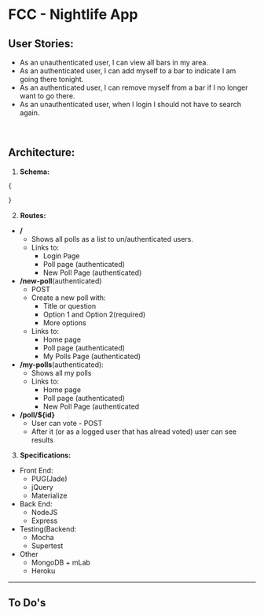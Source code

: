 # FCC - Nightlife App

## User Stories:
* As an unauthenticated user, I can view all bars in my area.
* As an authenticated user, I can add myself to a bar to indicate I am going there tonight.
* As an authenticated user, I can remove myself from a bar if I no longer want to go there.
* As an unauthenticated user, when I login I should not have to search again.

&nbsp;

## Architecture:

1. **Schema:**
```javascript 
{

}
```

&nbsp;
2. **Routes:**
* __/__
    * Shows all polls as a list to un/authenticated users.
    * Links to:
        * Login Page
        * Poll page (authenticated)
        * New Poll Page (authenticated)
* __/new-poll__(authenticated)
    * POST
    * Create a new poll with:
        * Title or question
        * Option 1 and Option 2(required)
        * More options
    * Links to:
        * Home page
        * Poll page (authenticated)
        * My Polls Page (authenticated)
* __/my-polls__(authenticated):
    * Shows all my polls
    * Links to:
        * Home page
        * Poll page (authenticated)
        * New Poll Page (authenticated
* __/poll/${id}__
    * User can vote - POST
    * After it (or as a logged user that has alread voted) user can see results

&nbsp;
3. **Specifications:**

* Front End:
    * PUG(Jade)
    * jQuery
    * Materialize
* Back End:
    * NodeJS
    * Express
* Testing(Backend:
    * Mocha
    * Supertest
* Other
    * MongoDB + mLab
    * Heroku
    
---
## To Do's

